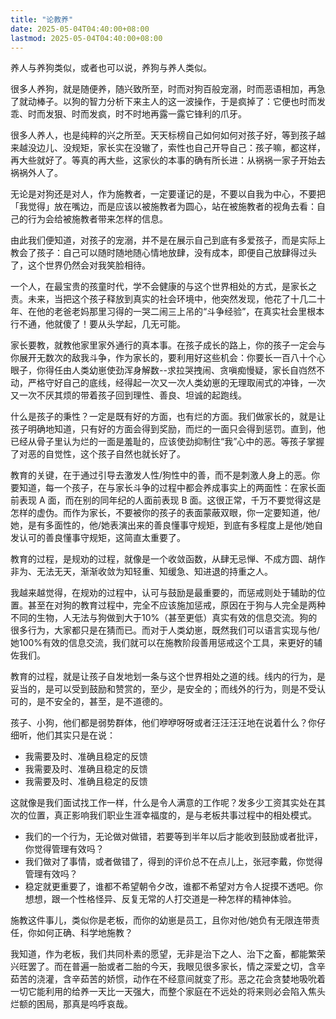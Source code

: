 ```yaml
---
title: "论教养"
date: 2025-05-04T04:40:00+08:00
lastmod: 2025-05-04T04:40:00+08:00
---
```


养人与养狗类似，或者也可以说，养狗与养人类似。

<!--more-->

很多人养狗，就是随便养，随兴致所至，时而对狗百般宠溺，时而恶语相加，再急了就动棒子。以狗的智力分析下来主人的这一波操作，于是疯掉了：它便也时而发乖、时而发狠、时而发疯，时不时地再露一露它锋利的爪牙。

很多人养人，也是纯粹的兴之所至。天天标榜自己如何如何对孩子好，等到孩子越来越没边儿、没规矩，家长实在没辙了，索性也自己开导自己：孩子嘛，都这样，再大些就好了。等真的再大些，这家伙的本事的确有所长进：从祸祸一家子开始去祸祸外人了。

无论是对狗还是对人，作为施教者，一定要谨记的是，不要以自我为中心，不要把「我觉得」放在嘴边，而是应该以被施教者为圆心，站在被施教者的视角去看：自己的行为会给被施教者带来怎样的信息。

由此我们便知道，对孩子的宠溺，并不是在展示自己到底有多爱孩子，而是实际上教会了孩子：自己可以随时随地随心情地放肆，没有成本，即便自己放肆得过头了，这个世界仍然会对我笑脸相待。

一个人，在最宝贵的孩童时代，学不会健康的与这个世界相处的方式，是家长之责。未来，当把这个孩子释放到真实的社会环境中，他突然发现，他花了十几二十年、在他的老爸老妈那里习得的一哭二闹三上吊的“斗争经验”，在真实社会里根本行不通，他就傻了！要从头学起，几无可能。

家长要教，就教他家里家外通行的真本事。在孩子成长的路上，你的孩子一定会与你展开无数次的敌我斗争，作为家长的，要利用好这些机会：你要长一百八十个心眼子，你得任由人类幼崽使劲浑身解数--求拉哭拽闹、贪嗔痴慢疑，家长自岿然不动，严格守好自己的底线，经得起一次又一次人类幼崽的无理取闹式的冲锋，一次又一次不厌其烦的带着孩子回到理性、善良、坦诚的起跑线。

什么是孩子的秉性？一定是既有好的方面，也有烂的方面。我们做家长的，就是让孩子明确地知道，只有好的方面会得到奖励，而烂的一面只会得到惩罚。直到，他已经从骨子里认为烂的一面是羞耻的，应该使劲抑制住“我”心中的恶。等孩子掌握了对恶的自觉性，这个孩子自然也就长好了。

教育的关键，在于通过引导去激发人性/狗性中的善，而不是刺激人身上的恶。你要知道，每一个孩子，在与家长斗争的过程中都会养成事实上的两面性：在家长面前表现 A 面，而在别的同年纪的人面前表现 B 面。这很正常，千万不要觉得这是怎样的虚伪。而作为家长，不要被你的孩子的表面蒙蔽双眼，你一定要知道，他/她，是有多面性的，他/她表演出来的善良懂事守规矩，到底有多程度上是他/她自发认可的善良懂事守规矩，这简直太重要了。

教育的过程，是规劝的过程，就像是一个收敛函数，从肆无忌惮、不成方圆、胡作非为、无法无天，渐渐收敛为知轻重、知缓急、知进退的持重之人。

我越来越觉得，在规劝的过程中，认可与鼓励是最重要的，而惩戒则处于辅助的位置。甚至在对狗的教育过程中，完全不应该施加惩戒，原因在于狗与人完全是两种不同的生物，人无法与狗做到大于10%（甚至更低）真实有效的信息交流。狗的很多行为，大家都只是在猜而已。而对于人类幼崽，既然我们可以语言实现与他/她100%有效的信息交流，我们就可以在施教阶段善用惩戒这个工具，来更好的辅佐我们。

教育的过程，就是让孩子自发地划一条与这个世界相处之道的线。线内的行为，是妥当的，是可以受到鼓励和赞赏的，至少，是安全的；而线外的行为，则是不受认可的，是不安全的，甚至，是不道德的。

孩子、小狗，他们都是弱势群体，他们咿咿呀呀或者汪汪汪汪地在说着什么？你仔细听，他们其实只是在说：
- 我需要及时、准确且稳定的反馈
- 我需要及时、准确且稳定的反馈
- 我需要及时、准确且稳定的反馈

这就像是我们面试找工作一样，什么是令人满意的工作呢？发多少工资其实处在其次的位置，真正影响我们职业生涯幸福度的，是与老板共事过程中的相处模式。

- 我们的一个行为，无论做对做错，若要等到半年以后才能收到鼓励或者批评，你觉得管理有效吗？
- 我们做对了事情，或者做错了，得到的评价总不在点儿上，张冠李戴，你觉得管理有效吗？
- 稳定就更重要了，谁都不希望朝令夕改，谁都不希望对方令人捉摸不透吧。你想想，跟一个性格怪异、反复无常的人打交道是一种怎样的精神体验。

施教这件事儿，类似你是老板，而你的幼崽是员工，且你对他/她负有无限连带责任，你如何正确、科学地施教？

我知道，作为老板，我们共同朴素的愿望，无非是治下之人、治下之畜，都能繁荣兴旺罢了。而在普遍一胎或者二胎的今天，我眼见很多家长，情之深爱之切，含辛茹苦的浇灌，含辛茹苦的娇惯，动作在不经意间就变了形。恶之花会贪婪地吸吮着一切它能利用的给养一天比一天强大，而整个家庭在不远处的将来则必会陷入焦头烂额的困局，那真是呜呼哀哉。